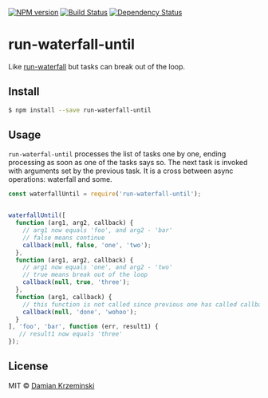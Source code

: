 [![NPM version][npm-image]][npm-url]
[![Build Status][build-image]][build-url]
[![Dependency Status][deps-image]][deps-url]

# run-waterfall-until

Like [run-waterfall] but tasks can break out of the loop.

## Install

```sh
$ npm install --save run-waterfall-until
```

## Usage

`run-waterfal-until` processes the list of tasks one by one, ending processing as soon as one of the tasks says so.
The next task is invoked with arguments set by the previous task.
It is a cross between async operations: waterfall and some.

```js
const waterfallUntil = require('run-waterfall-until');


waterfallUntil([
  function (arg1, arg2, callback) {
    // arg1 now equals 'foo', and arg2 - 'bar'
    // false means continue
    callback(null, false, 'one', 'two');
  },
  function (arg1, arg2, callback) {
    // arg1 now equals 'one', and arg2 - 'two'
    // true means break out of the loop
    callback(null, true, 'three');
  },
  function (arg1, callback) {
    // this function is not called since previous one has called callback with 'true' 
    callback(null, 'done', 'wohoo');
  }
], 'foo', 'bar', function (err, result1) {
   // result1 now equals 'three'
});

```

## License

MIT © [Damian Krzeminski](https://pirxpilot.me)

[run-waterfall]: https://www.npmjs.com/package/run-waterfall

[npm-image]: https://img.shields.io/npm/v/run-waterfall-until
[npm-url]: https://npmjs.org/package/run-waterfall-until

[build-url]: https://github.com/pirxpilot/run-waterfall-until/actions/workflows/check.yaml
[build-image]: https://img.shields.io/github/actions/workflow/status/pirxpilot/run-waterfall-until/check.yaml?branch=main

[deps-image]: https://img.shields.io/librariesio/release/npm/run-waterfall-until
[deps-url]: https://libraries.io/npm/run-waterfall-until

